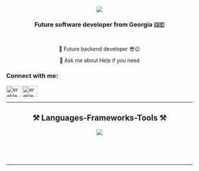 <h1 align="center">
    <img src="https://readme-typing-svg.herokuapp.com/?font=Righteous&size=35&center=true&vCenter=true&width=500&height=70&duration=4000&lines=Hi+There!+👋"/>
</h1>

<h3 align="center">Future software developer from Georgia 🇬🇪</h3>

<br/>

<div align="center">

🤑 Future backend developer 😎😉

💬 Ask me about Help if you need


 </div>
 <h3 align="left">Connect with me:</h3>
<p align="left">
<a href="https://www.facebook.com/erekle.kilasonia.5/" target="blank"><img align="center" src="https://raw.githubusercontent.com/rahuldkjain/github-profile-readme-generator/master/src/images/icons/Social/facebook.svg" alt="erekle kilasonia" height="30" width="40" /></a>
<a href="https://www.instagram.com/ereklekilasonia4/" target="blank"><img align="center" src="https://raw.githubusercontent.com/rahuldkjain/github-profile-readme-generator/master/src/images/icons/Social/instagram.svg" alt="erekle kilasonia" height="30" width="40" /></a>
</p>



 <hr/>
 
<h2 align="center">⚒️ Languages-Frameworks-Tools ⚒️</h2>

<div align="center">
    <img src="https://skillicons.dev/icons?i=html,css,vscode,github,git,python" />
</div>

<br/>

<br/><br/>

<hr/>

<br/>
